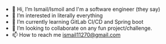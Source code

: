 - 👋 Hi, I’m Ismail/Ismoil and I'm a software engineer (they say)
- 👀 I’m interested in literally everything 
- 🌱 I’m currently learning GitLab CI/CD and Spring boot
- 💞️ I’m looking to collaborate on any fun project/challenge.
- 📫 How to reach me ismail11270@gmail.com
